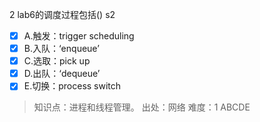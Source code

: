 2
lab6的调度过程包括() s2
- [x] A.触发：trigger scheduling　
- [x] B.入队：‘enqueue’
- [x] C.选取：pick up
- [x] D.出队：‘dequeue’
- [x] E.切换：process switch

> 知识点：进程和线程管理。
> 出处：网络
> 难度：1
> ABCDE


